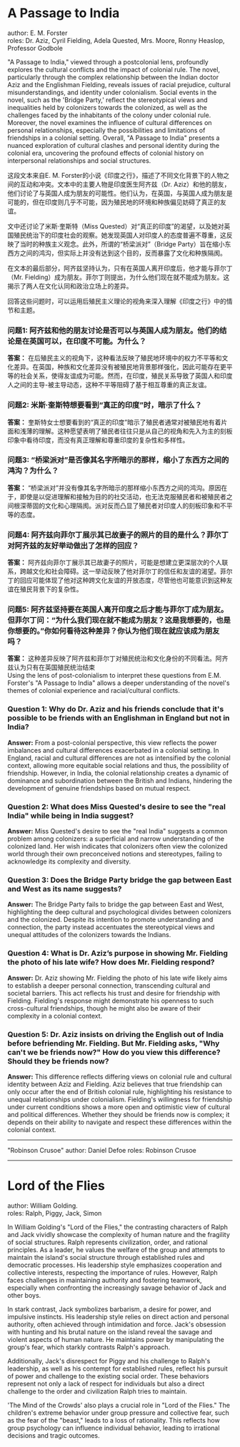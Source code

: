 # A Passage to India
author: E. M. Forster  
roles: Dr. Aziz, Cyril Fielding, Adela Quested, Mrs. Moore, Ronny Heaslop, Professor Godbole   
   
"A Passage to India," viewed through a postcolonial lens, profoundly explores the cultural conflicts and the impact of colonial rule. The novel, particularly through the complex relationship between the Indian doctor Aziz and the Englishman Fielding, reveals issues of racial prejudice, cultural misunderstandings, and identity under colonialism. Social events in the novel, such as the 'Bridge Party,' reflect the stereotypical views and inequalities held by colonizers towards the colonized, as well as the challenges faced by the inhabitants of the colony under colonial rule. Moreover, the novel examines the influence of cultural differences on personal relationships, especially the possibilities and limitations of friendships in a colonial setting. Overall, "A Passage to India" presents a nuanced exploration of cultural clashes and personal identity during the colonial era, uncovering the profound effects of colonial history on interpersonal relationships and social structures.    

这段文本来自E. M. Forster的小说《印度之行》，描述了不同文化背景下的人物之间的互动和冲突。文本中的主要人物是印度医生阿齐兹（Dr. Aziz）和他的朋友，他们讨论了与英国人成为朋友的可能性。他们认为，在英国，与英国人成为朋友是可能的，但在印度则几乎不可能，因为殖民地的环境和种族偏见妨碍了真正的友谊。  

文中还讨论了米斯·奎斯特（Miss Quested）对“真正的印度”的渴望，以及她对英国殖民统治下的印度社会的观察。她发现英国人对印度人的态度普遍不尊重，这反映了当时的种族主义观念。此外，所谓的“桥梁派对”（Bridge Party）旨在缩小东西方之间的鸿沟，但实际上并没有达到这个目的，反而暴露了文化和种族隔阂。  

在文本的最后部分，阿齐兹坚持认为，只有在英国人离开印度后，他才能与菲尔丁（Mr. Fielding）成为朋友。菲尔丁则提出，为什么他们现在就不能成为朋友。这揭示了两人在文化认同和政治立场上的差异。   

回答这些问题时，可以运用后殖民主义理论的视角来深入理解《印度之行》中的情节和主题。

### 问题1: 阿齐兹和他的朋友讨论是否可以与英国人成为朋友。他们的结论是在英国可以，在印度不可能。为什么？

**答案：** 在后殖民主义的视角下，这种看法反映了殖民地环境中的权力不平等和文化差异。在英国，种族和文化差异没有被殖民地背景那样强化，因此可能存在更平等的社会关系，使得友谊成为可能。然而，在印度，殖民关系导致了英国人和印度人之间的主导-被主导动态，这种不平等阻碍了基于相互尊重的真正友谊。  

### 问题2: 米斯·奎斯特想要看到“真正的印度”时，暗示了什么？  

**答案：** 奎斯特女士想要看到的“真正的印度”暗示了殖民者通常对被殖民地有着片面和浅薄的理解。这种愿望表明了殖民者往往只是从自己的视角和先入为主的刻板印象中看待印度，而没有真正理解和尊重印度的复杂性和多样性。  

### 问题3: “桥梁派对”是否像其名字所暗示的那样，缩小了东西方之间的鸿沟？为什么？  

**答案：** “桥梁派对”并没有像其名字所暗示的那样缩小东西方之间的鸿沟。原因在于，即使是以促进理解和接触为目的的社交活动，也无法克服殖民者和被殖民者之间根深蒂固的文化和心理隔阂。派对反而凸显了殖民者对印度人的刻板印象和不平等的态度。  

### 问题4: 阿齐兹向菲尔丁展示其已故妻子的照片的目的是什么？菲尔丁对阿齐兹的友好举动做出了怎样的回应？  

**答案：** 阿齐兹向菲尔丁展示其已故妻子的照片，可能是想建立更深层次的个人联系，跨越文化和社会障碍。这一举动反映了他对菲尔丁的信任和友谊的渴望。菲尔丁的回应可能体现了他对这种跨文化友谊的开放态度，尽管他也可能意识到这种友谊在殖民背景下的复杂性。  

### 问题5: 阿齐兹坚持要在英国人离开印度之后才能与菲尔丁成为朋友。但菲尔丁问：“为什么我们现在就不能成为朋友？这是我想要的，也是你想要的。”你如何看待这种差异？你认为他们现在就应该成为朋友吗？  

**答案：** 这种差异反映了阿齐兹和菲尔丁对殖民统治和文化身份的不同看法。阿齐兹认为只有在英国殖民统治结束    
Using the lens of post-colonialism to interpret these questions from E.M. Forster's "A Passage to India" allows a deeper understanding of the novel's themes of colonial experience and racial/cultural conflicts.  

### Question 1: Why do Dr. Aziz and his friends conclude that it's possible to be friends with an Englishman in England but not in India?  

**Answer:** From a post-colonial perspective, this view reflects the power imbalances and cultural differences exacerbated in a colonial setting. In England, racial and cultural differences are not as intensified by the colonial context, allowing more equitable social relations and thus, the possibility of friendship. However, in India, the colonial relationship creates a dynamic of dominance and subordination between the British and Indians, hindering the development of genuine friendships based on mutual respect.  

### Question 2: What does Miss Quested's desire to see the "real India" while being in India suggest?  

**Answer:** Miss Quested's desire to see the "real India" suggests a common problem among colonizers: a superficial and narrow understanding of the colonized land. Her wish indicates that colonizers often view the colonized world through their own preconceived notions and stereotypes, failing to acknowledge its complexity and diversity.  

### Question 3: Does the Bridge Party bridge the gap between East and West as its name suggests?  

**Answer:** The Bridge Party fails to bridge the gap between East and West, highlighting the deep cultural and psychological divides between colonizers and the colonized. Despite its intention to promote understanding and connection, the party instead accentuates the stereotypical views and unequal attitudes of the colonizers towards the Indians.  

### Question 4: What is Dr. Aziz’s purpose in showing Mr. Fielding the photo of his late wife? How does Mr. Fielding respond?  

**Answer:** Dr. Aziz showing Mr. Fielding the photo of his late wife likely aims to establish a deeper personal connection, transcending cultural and societal barriers. This act reflects his trust and desire for friendship with Fielding. Fielding's response might demonstrate his openness to such cross-cultural friendships, though he might also be aware of their complexity in a colonial context.  

### Question 5: Dr. Aziz insists on driving the English out of India before befriending Mr. Fielding. But Mr. Fielding asks, "Why can't we be friends now?" How do you view this difference? Should they be friends now?  

**Answer:** This difference reflects differing views on colonial rule and cultural identity between Aziz and Fielding. Aziz believes that true friendship can only occur after the end of British colonial rule, highlighting his resistance to unequal relationships under colonialism. Fielding's willingness for friendship under current conditions shows a more open and optimistic view of cultural and political differences. Whether they should be friends now is complex; it depends on their ability to navigate and respect these differences within the colonial context.  

-------------------------------------------

"Robinson Crusoe" 
author: Daniel Defoe
roles: Robinson Crusoe

-------------------------------------------


# Lord of the Flies
author: William Golding.   
roles: Ralph, Piggy, Jack, Simon      

In William Golding's "Lord of the Flies," the contrasting characters of Ralph and Jack vividly showcase the complexity of human nature and the fragility of social structures. Ralph represents civilization, order, and rational principles. As a leader, he values the welfare of the group and attempts to maintain the island's social structure through established rules and democratic processes. His leadership style emphasizes cooperation and collective interests, respecting the importance of rules. However, Ralph faces challenges in maintaining authority and fostering teamwork, especially when confronting the increasingly savage behavior of Jack and other boys.  

In stark contrast, Jack symbolizes barbarism, a desire for power, and impulsive instincts. His leadership style relies on direct action and personal authority, often achieved through intimidation and force. Jack's obsession with hunting and his brutal nature on the island reveal the savage and violent aspects of human nature. He maintains power by manipulating the group's fear, which starkly contrasts Ralph's approach.  

Additionally, Jack's disrespect for Piggy and his challenge to Ralph's leadership, as well as his contempt for established rules, reflect his pursuit of power and challenge to the existing social order. These behaviors represent not only a lack of respect for individuals but also a direct challenge to the order and civilization Ralph tries to maintain.  

'The Mind of the Crowds' also plays a crucial role in "Lord of the Flies." The children's extreme behavior under group pressure and collective fear, such as the fear of the "beast," leads to a loss of rationality. This reflects how group psychology can influence individual behavior, leading to irrational decisions and tragic outcomes.  


